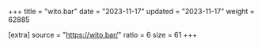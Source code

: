 +++
title = "wito.bar"
date = "2023-11-17"
updated = "2023-11-17"
weight = 62885

[extra]
source = "https://wito.bar/"
ratio = 6
size = 61
+++
